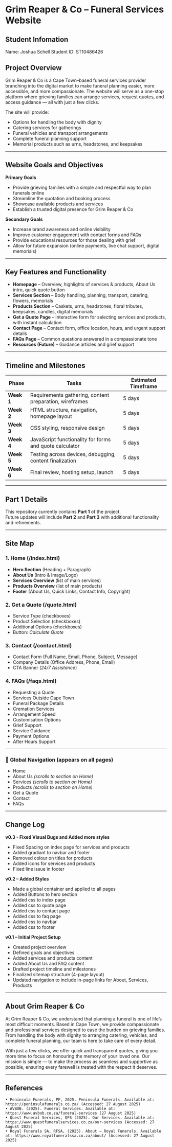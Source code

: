 # Grim Reaper & Co – Funeral Services Website

## Student Infomation

Name: Joshua Schell
Student ID: ST10486426

## Project Overview

Grim Reaper & Co is a Cape Town–based funeral services provider branching into the digital market to make funeral planning easier, more accessible, and more compassionate. The website will serve as a one-stop platform where grieving families can arrange services, request quotes, and access guidance — all with just a few clicks.

The site will provide:

-   Options for handling the body with dignity
-   Catering services for gatherings
-   Funeral vehicles and transport arrangements
-   Complete funeral planning support
-   Memorial products such as urns, headstones, and keepsakes

---

## Website Goals and Objectives

**Primary Goals**

-   Provide grieving families with a simple and respectful way to plan funerals online
-   Streamline the quotation and booking process
-   Showcase available products and services
-   Establish a trusted digital presence for Grim Reaper & Co

**Secondary Goals**

-   Increase brand awareness and online visibility
-   Improve customer engagement with contact forms and FAQs
-   Provide educational resources for those dealing with grief
-   Allow for future expansion (online payments, live chat support, digital memorials)

---

## Key Features and Functionality

-   **Homepage** – Overview, highlights of services & products, About Us intro, quick quote button
-   **Services Section** – Body handling, planning, transport, catering, flowers, memorials
-   **Products Section** – Caskets, urns, headstones, floral tributes, keepsakes, candles, digital memorials
-   **Get a Quote Page** – Interactive form for selecting services and products, with instant calculation
-   **Contact Page** – Contact form, office location, hours, and urgent support details
-   **FAQs Page** – Common questions answered in a compassionate tone
-   **Resources (Future)** – Guidance articles and grief support

---

## Timeline and Milestones

| Phase      | Tasks                                                   | Estimated Timeframe |
| ---------- | ------------------------------------------------------- | ------------------- |
| **Week 1** | Requirements gathering, content preparation, wireframes | 5 days              |
| **Week 2** | HTML structure, navigation, homepage layout             | 5 days              |
| **Week 3** | CSS styling, responsive design                          | 5 days              |
| **Week 4** | JavaScript functionality for forms and quote calculator | 5 days              |
| **Week 5** | Testing across devices, debugging, content finalization | 5 days              |
| **Week 6** | Final review, hosting setup, launch                     | 5 days              |

---

## Part 1 Details

This repository currently contains **Part 1** of the project.  
Future updates will include **Part 2** and **Part 3** with additional functionality and refinements.

---

## Site Map

### 1. Home (/index.html)

-   **Hero Section** (Heading + Paragraph)
-   **About Us** (Intro & Image/Logo)
-   **Services Overview** (list of main services)
-   **Products Overview** (list of main products)
-   **Footer** (About Us, Quick Links, Contact Info, Copyright)

### 2. Get a Quote (/quote.html)

-   Service Type (checkboxes)
-   Product Selection (checkboxes)
-   Additional Options (checkboxes)
-   Button: _Calculate Quote_

### 3. Contact (/contact.html)

-   Contact Form (Full Name, Email, Phone, Subject, Message)
-   Company Details (Office Address, Phone, Email)
-   CTA Banner (_24/7 Assistance_)

### 4. FAQs (/faqs.html)

-   Requesting a Quote
-   Services Outside Cape Town
-   Funeral Package Details
-   Cremation Services
-   Arrangement Speed
-   Customisation Options
-   Grief Support
-   Service Guidance
-   Payment Options
-   After Hours Support

---

### 🔗 Global Navigation (appears on all pages)

-   Home
-   About Us _(scrolls to section on Home)_
-   Services _(scrolls to section on Home)_
-   Products _(scrolls to section on Home)_
-   Get a Quote
-   Contact
-   FAQs

---

## Change Log

**v0.3 - Fixed Visual Bugs and Added more styles**

-   Fixed Spacing on index page for services and products
-   Added gradiant to navbar and footer
-   Removed colour on titles for products
-   Added icons for services and products
-   Fixed line issue in footer

**v0.2 – Added Styles**

-   Made a global container and applied to all pages
-   Added Buttons to hero section
-   Added css to index page
-   Added css to quote page
-   Added css to contact page
-   Added css to faq page
-   Added css to navbar
-   Added css to footer

**v0.1 – Initial Project Setup**

-   Created project overview
-   Defined goals and objectives
-   Added services and products content
-   Added About Us and FAQ content
-   Drafted project timeline and milestones
-   Finalized sitemap structure (4-page layout)
-   Updated navigation to include in-page links for About, Services, Products

---

## About Grim Reaper & Co

At Grim Reaper & Co, we understand that planning a funeral is one of life’s most difficult moments. Based in Cape Town, we provide compassionate and professional services designed to ease the burden on grieving families. From handling the body with dignity to arranging catering, vehicles, and complete funeral planning, our team is here to take care of every detail.

With just a few clicks, we offer quick and transparent quotes, giving you more time to focus on honouring the memory of your loved one. Our mission is simple — to make the process as seamless and supportive as possible, ensuring every farewell is treated with the respect it deserves.

---

## References

    • Peninsula Funerals, PF, 2025. Peninsula Funerals. Available at: https://peninsulafunerals.co.za/ (Accessed: 27 August 2025)
    • AVBOB. (2025). Funeral Services. Available at: https://www.avbob.co.za/funeral-services (27 August 2025)
    • Quest Funeral Services, QFS (2025). Our Services. Available at: https://www.questfuneralservices.co.za/our-services (Accessed: 27 August 2025)
    • Royal Funerals SA, RFSA, (2025). About – Royal Funerals. Available at: https://www.royalfuneralssa.co.za/about/ (Accessed: 27 August 2025)
